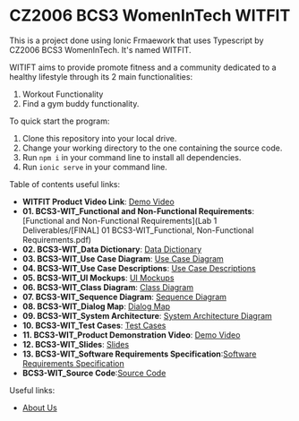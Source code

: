# CZ2006 BCS3 WomenInTech WITFIT

This is a project done using Ionic Frmaework that uses Typescript by CZ2006 BCS3 WomenInTech. It's named WITFIT.

WITIFT aims to provide promote fitness and a community dedicated to a healthy lifestyle through its 2 main functionalities:

1. Workout Functionality
2. Find a gym buddy functionality.

To quick start the program:
1. Clone this repository into your local drive.
2. Change your working directory to the one containing the source code.
3. Run `npm i` in your command line to install all dependencies.
4. Run `ionic serve` in your command line.

Table of contents useful links: 
* **WITFIT Product Video Link**: [Demo Video](https://www.youtube.com/watch?v=EoKyog0QAvI) <br>
* **01. BCS3-WIT_Functional and Non-Functional Requirements**: [Functional and Non-Functional Requirements](Lab 1 Deliverables/[FINAL] 01 BCS3-WIT_Functional, Non-Functional Requirements.pdf)<br>
* **02. BCS3-WIT_Data Dictionary**: [Data Dictionary]()<br>
* **03. BCS3-WIT_Use Case Diagram**: [Use Case Diagram]()<br>
* **04. BCS3-WIT_Use Case Descriptions**: [Use Case Descriptions]()<br>
* **05. BCS3-WIT_UI Mockups**: [UI Mockups]()<br>
* **06. BCS3-WIT_Class Diagram**: [Class Diagram]()<br>
* **07. BCS3-WIT_Sequence Diagram**: [Sequence Diagram]()<br>
* **08. BCS3-WIT_Dialog Map**: [Dialog Map]()<br>
* **09. BCS3-WIT_System Architecture**: [System Architecture Diagram]()<br>
* **10. BCS3-WIT_Test Cases**: [Test Cases]()<br>
* **11. BCS3-WIT_Product Demonstration Video**: [Demo Video](https://www.youtube.com/watch?v=EoKyog0QAvI) <br>
* **12. BCS3-WIT_Slides**: [Slides]()<br>
* **13. BCS3-WIT_Software Requirements Specification**:[Software Requirements Specification]()<br>
* **BCS3-WIT_Source Code**:[Source Code]()<br>

Useful links:
* [About Us](AboutUs.md)
